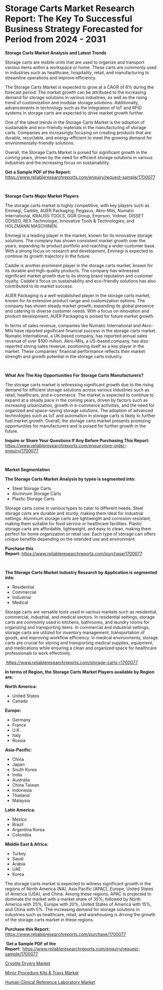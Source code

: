 <p><h1>Storage Carts Market Research Report: The Key To Successful Business Strategy Forecasted for Period from 2024 - 2031</h1></p><p><strong>Storage Carts Market Analysis and Latest Trends</strong></p>
<p><p>Storage carts are mobile units that are used to organize and transport various items within a workspace or home. These carts are commonly used in industries such as healthcare, hospitality, retail, and manufacturing to streamline operations and improve efficiency.</p><p>The Storage Carts Market is expected to grow at a CAGR of 8% during the forecast period. The market growth can be attributed to the increasing demand for storage solutions in various industries, as well as the rising trend of customization and modular storage solutions. Additionally, advancements in technology such as the integration of IoT and RFID systems in storage carts are expected to drive market growth further.</p><p>One of the latest trends in the Storage Carts Market is the adoption of sustainable and eco-friendly materials in the manufacturing of storage carts. Companies are increasingly focusing on creating products that are durable, recyclable, and energy-efficient to meet the growing demand for environmentally-friendly solutions.</p><p>Overall, the Storage Carts Market is poised for significant growth in the coming years, driven by the need for efficient storage solutions in various industries and the increasing focus on sustainability.</p></p>
<p><strong>Get a Sample PDF of the Report:&nbsp;</strong> <a href="https://www.reliableresearchreports.com/enquiry/request-sample/1700077">https://www.reliableresearchreports.com/enquiry/request-sample/1700077</a></p>
<p>&nbsp;</p>
<p><strong>Storage Carts Major Market Players</strong></p>
<p><p>The storage carts market is highly competitive, with key players such as Emmegi, Caddie, AUER Packaging, Pegasus, Akro-Mils, Numatic International, KRAUSS TOOLS, GGR Group, Emerson, Vidmar, DISSET ODISEO, REX Technologie, Innovative Tools & Technologies, and HOLZMANN MASCHINEN. </p><p>Emmegi is a leading player in the market, known for its innovative storage solutions. The company has shown consistent market growth over the years, expanding its product portfolio and reaching a wider customer base. With a strong focus on research and development, Emmegi is expected to continue its growth trajectory in the future.</p><p>Caddie is another prominent player in the storage carts market, known for its durable and high-quality products. The company has witnessed significant market growth due to its strong brand reputation and customer loyalty. Caddie's focus on sustainability and eco-friendly solutions has also contributed to its market success.</p><p>AUER Packaging is a well-established player in the storage carts market, known for its extensive product range and customization options. The company has shown steady market growth, expanding its global presence and catering to diverse customer needs. With a focus on innovation and product development, AUER Packaging is poised for future market growth.</p><p>In terms of sales revenue, companies like Numatic International and Akro-Mils have reported significant financial success in the storage carts market. Numatic International, a UK-based company, has reported annual sales revenue of over $100 million. Akro-Mils, a US-based company, has also reported strong sales revenue, positioning itself as a key player in the market. These companies' financial performance reflects their market strength and growth potential in the storage carts industry.</p></p>
<p>&nbsp;</p>
<p><strong>What Are The Key Opportunities For Storage Carts Manufacturers?</strong></p>
<p><p>The storage carts market is witnessing significant growth due to the rising demand for efficient storage solutions across various industries such as retail, healthcare, and e-commerce. The market is expected to continue to expand at a steady pace in the coming years, driven by factors such as increasing urbanization, growth in e-commerce activities, and the need for organized and space-saving storage solutions. The adoption of advanced technologies such as IoT and automation in storage carts is likely to further fuel market growth. Overall, the storage carts market presents promising opportunities for manufacturers and is poised for further growth in the future.</p></p>
<p><strong>Inquire or Share Your Questions If Any Before Purchasing This Report:</strong> <a href="https://www.reliableresearchreports.com/enquiry/pre-order-enquiry/1700077">https://www.reliableresearchreports.com/enquiry/pre-order-enquiry/1700077</a></p>
<p>&nbsp;</p>
<p><strong>Market Segmentation</strong></p>
<p><strong>The Storage Carts Market Analysis by types is segmented into:</strong></p>
<p><ul><li>Steel Storage Carts</li><li>Aluminum Storage Carts</li><li>Plastic Storage Carts</li></ul></p>
<p><p>Storage carts come in various types to cater to different needs. Steel storage carts are durable and sturdy, making them ideal for industrial settings. Aluminum storage carts are lightweight and corrosion-resistant, making them suitable for food service or healthcare facilities. Plastic storage carts are affordable, lightweight, and easy to clean, making them perfect for home organization or retail use. Each type of storage cart offers unique benefits depending on the intended use and environment.</p></p>
<p><strong>Purchase this Report:&nbsp;</strong><a href="https://www.reliableresearchreports.com/purchase/1700077">https://www.reliableresearchreports.com/purchase/1700077</a></p>
<p>&nbsp;</p>
<p><strong>The Storage Carts Market Industry Research by Application is segmented into:</strong></p>
<p><ul><li>Residential</li><li>Commercial</li><li>Industrial</li><li>Medical</li></ul></p>
<p><p>Storage carts are versatile tools used in various markets such as residential, commercial, industrial, and medical sectors. In residential settings, storage carts are commonly used in kitchens, bathrooms, and laundry rooms for organizing and transporting items. In commercial and industrial settings, storage carts are utilized for inventory management, transportation of goods, and improving workflow efficiency. In medical environments, storage carts are crucial for storing and transporting medical supplies, equipment, and medications while ensuring a clean and organized space for healthcare professionals to work effectively.</p></p>
<p><a href="https://www.reliableresearchreports.com/storage-carts-r1700077">&nbsp;https://www.reliableresearchreports.com/storage-carts-r1700077</a></p>
<p><strong>In terms of Region, the Storage Carts Market Players available by Region are:</strong></p>
<p>
    <p> <strong> North America: </strong>
        <ul>
            <li>United States</li>
            <li>Canada</li>
        </ul>
        </p> 
    <p> <strong> Europe: </strong>
        <ul>
            <li>Germany</li>
            <li>France</li>
            <li>U.K.</li>
            <li>Italy</li>
            <li>Russia</li>
        </ul>
        </p> 
    <p> <strong> Asia-Pacific: </strong>
        <ul>
            <li>China</li>
            <li>Japan</li>
            <li>South Korea</li>
            <li>India</li>
            <li>Australia</li>
            <li>China Taiwan</li>
            <li>Indonesia</li>
            <li>Thailand</li>
            <li>Malaysia</li>
        </ul>
        </p> 
    <p> <strong> Latin America: </strong>
        <ul>
            <li>Mexico</li>
            <li>Brazil</li>
            <li>Argentina Korea</li>
            <li>Colombia</li>
        </ul>
        </p> 
    <p> <strong> Middle East & Africa: </strong>
        <ul>
            <li>Turkey</li>
            <li>Saudi</li>
            <li>Arabia</li>
            <li>UAE</li>
            <li>Korea</li>
        </ul>
    </p>
    </p>
<p><p>The storage carts market is expected to witness significant growth in the regions of North America (NA), Asia Pacific (APAC), Europe, United States of America (USA), and China. Among these regions, APAC is projected to dominate the market with a market share of 35%, followed by North America with 25%, Europe with 20%, United States of America with 15%, and China with 5%. The increasing demand for storage solutions in industries such as healthcare, retail, and warehousing is driving the growth of the storage carts market in these regions.</p></p>
<p><strong>Purchase this Report: </strong><a href="https://www.reliableresearchreports.com/purchase/1700077">https://www.reliableresearchreports.com/purchase/1700077</a></p>
<p>&nbsp;<strong>Get a Sample PDF of the Report:&nbsp;&nbsp;</strong><a href="https://www.reliableresearchreports.com/enquiry/request-sample/1700077">https://www.reliableresearchreports.com/enquiry/request-sample/1700077</a></p>
<p><strong></strong></p>
<p><p><a href="https://github.com/KeeganBarrows2023/Market-Research-Report-List-1/blob/main/cryolite-dryers-market.md">Cryolite Dryers Market</a></p><p><a href="https://www.linkedin.com/pulse/minor-procedure-kits-amp-trays-market-size-cagr-trends-4sgpf">Minor Procedure Kits & Trays Market</a></p><p><a href="https://www.linkedin.com/pulse/human-clinical-reference-laboratory-market-size-reveals-best-irscc?trackingId=PC6EwGdvlpXtTFgcX6yeNg%3D%3D">Human Clinical Reference Laboratory Market</a></p></p>